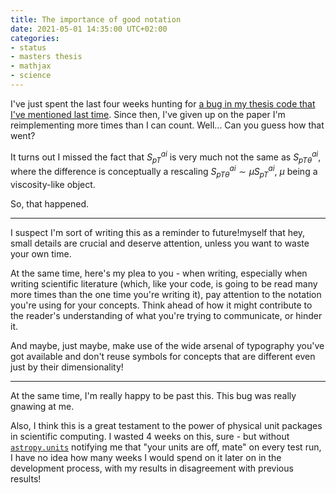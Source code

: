 ```yaml
---
title: The importance of good notation
date: 2021-05-01 14:35:00 UTC+02:00
categories:
- status
- masters thesis
- mathjax
- science
---
```


I've just spent the last four weeks hunting for [a bug in my thesis code that
I've mentioned last time](/posts/i-atent-dead).  Since then, I've given up on
the paper I'm reimplementing more times than I can count.  Well... Can you
guess how that went?

<!-- TEASER_END -->

It turns out I missed the fact that $S_{pT}^{ai}$ is very much not the same as
$S_{pT\theta}^{ai}$, where the difference is conceptually a rescaling
$S_{pT\theta}^{ai} \sim \mu S_{pT}^{ai}$, $\mu$ being a viscosity-like object.

So, that happened.

---

I suspect I'm sort of writing this as a reminder to future!myself that hey,
small details are crucial and deserve attention, unless you want to waste
your own time.

At the same time, here's my plea to you - when writing, especially when writing
scientific literature (which, like your code, is going to be read many more
times than the one time you're writing it), pay attention to the notation
you're using for your concepts. Think ahead of how it might contribute to the
reader's understanding of what you're trying to communicate, or hinder it.

And maybe, just maybe, make use of the wide arsenal of typography you've
got available and don't reuse symbols for concepts that are different even
just by their dimensionality!

---

At the same time, I'm really happy to be past this. This bug was really
gnawing at me.

Also, I think this is a great testament to the power of physical unit packages
in scientific computing. I wasted 4 weeks on this, sure - but without
[`astropy.units`](https://docs.astropy.org/en/stable/units/) notifying me that
"your units are off, mate" on every test run, I have no idea how many weeks I
would spend on it later on in the development process, with my results in
disagreement with previous results!

